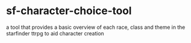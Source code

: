 # sf-character-choice-tool
a tool that provides a basic overview of each race, class and theme in the starfinder ttrpg to aid character creation

